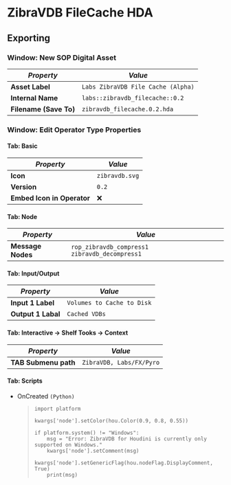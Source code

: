 # ZibraVDB FileCache HDA

## Exporting

### Window: New SOP Digital Asset

| _Property_             | _Value_                                |
|------------------------|----------------------------------------|
| __Asset Label__        | ```Labs ZibraVDB File Cache (Alpha)``` |
| __Internal Name__      | ```labs::zibravdb_filecache::0.2```    |
| __Filename (Save To)__ | ```zibravdb_filecache.0.2.hda```       |

### Window: Edit Operator Type Properties

#### Tab: Basic

| _Property_                 | _Value_            |
|----------------------------|--------------------|
| __Icon__                   | ```zibravdb.svg``` |
| __Version__                | ```0.2```          |
| __Embed Icon in Operator__ | :x:                |

#### Tab: Node

| _Property_        | _Value_                                           |
|-------------------|---------------------------------------------------|
| __Message Nodes__ | ```rop_zibravdb_compress1 zibravdb_decompress1``` |

#### Tab: Input/Output

| _Property_         | _Value_                        |
|--------------------|--------------------------------|
| __Input 1 Label__  | ```Volumes to Cache to Disk``` |
| __Output 1 Labal__ | ```Cached VDBs```              |

#### Tab: Interactive -> Shelf Tooks -> Context

| _Property_           | _Value_                      |
|----------------------|------------------------------|
| __TAB Submenu path__ | ```ZibraVDB, Labs/FX/Pyro``` |

#### Tab: Scripts
- OnCreated ```(Python)```
  > ```
  > import platform
  >
  > kwargs['node'].setColor(hou.Color(0.9, 0.8, 0.55))
  >  
  > if platform.system() != "Windows":
  >     msg = "Error: ZibraVDB for Houdini is currently only supported on Windows."
  >     kwargs['node'].setComment(msg)
  >     kwargs['node'].setGenericFlag(hou.nodeFlag.DisplayComment, True)
  >     print(msg)
  > ```
